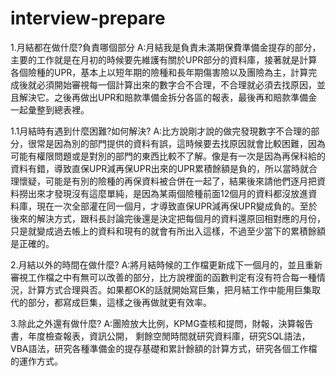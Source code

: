 # interview-prepare

1.月結都在做什麼?負責哪個部分
A:月結我是負責未滿期保費準備金提存的部分，主要的工作就是在月初的時候要先維護有關於UPR部分的資料庫，接著就是計算各個險種的UPR，基本上以短年期的險種和長年期傷害險以及團險為主，計算完成後就必須開始審視每一個計算出來的數字合不合理，不合理就必須去找原因，並且解決它。之後再做出UPR和賠款準備金拆分各區的報表，最後再和賠款準備金一起彙整到總表裡。

1.1月結時有遇到什麼困難?如何解決?
A:比方說剛才說的做完發現數字不合理的部分，很常是因為別的部門提供的資料有誤，這時候要去找原因就會比較困難，因為可能有權限問題或是對別的部門的東西比較不了解。像是有一次是因為再保科給的資料有錯，導致直保UPR減再保UPR出來的UPR累積餘額是負的，所以當時就合理懷疑，可能是有別的險種的再保資料被合併在一起了，結果後來請他們逐月把資料撈出來才發現沒有這麼單純，是因為某兩個險種前面12個月的資料都沒放進資料庫，現在一次全部灌在同一個月，才導致直保UPR減再保UPR變成負的。至於後來的解決方式，跟科長討論完後還是決定把每個月的資料還原回相對應的月份，只是就變成過去帳上的資料和現有的就會有所出入這樣，不過至少當下的累積餘額是正確的。

2.月結以外的時間在做什麼?
A:將月結時候的工作檔更新成下一個月的，並且重新審視工作檔之中有無可以改善的部分，比方說裡面的函數判定有沒有符合每一種情況，計算方式合理與否。如果都OK的話就開始寫巨集，把月結工作中能用巨集取代的部分，都寫成巨集，這樣之後再做就更有效率。

3.除此之外還有做什麼?
A:團險放大比例，KPMG查核和提問，財報，決算報告書，年度檢查報表，資訊公開，
  剩餘空閒時間就研究資料庫，研究SQL語法，VBA語法，研究各種準備金的提存基礎和累計餘額的計算方式，研究各個工作檔的運作方式。
